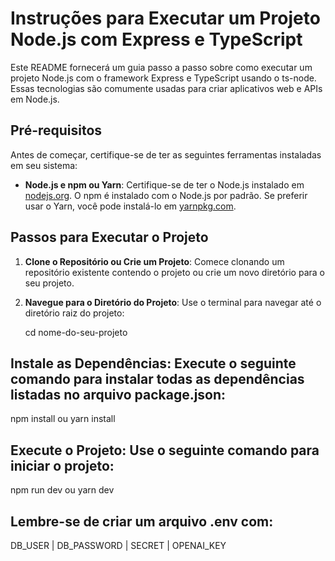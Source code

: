 # Instruções para Executar um Projeto Node.js com Express e TypeScript

Este README fornecerá um guia passo a passo sobre como executar um projeto Node.js com o framework Express e TypeScript usando o ts-node. Essas tecnologias são comumente usadas para criar aplicativos web e APIs em Node.js.

## Pré-requisitos

Antes de começar, certifique-se de ter as seguintes ferramentas instaladas em seu sistema:

- **Node.js e npm ou Yarn**: Certifique-se de ter o Node.js instalado em [nodejs.org](https://nodejs.org/). O npm é instalado com o Node.js por padrão. Se preferir usar o Yarn, você pode instalá-lo em [yarnpkg.com](https://yarnpkg.com/).

## Passos para Executar o Projeto

1. **Clone o Repositório ou Crie um Projeto**: Comece clonando um repositório existente contendo o projeto ou crie um novo diretório para o seu projeto.

2. **Navegue para o Diretório do Projeto**: Use o terminal para navegar até o diretório raiz do projeto:

   cd nome-do-seu-projeto

## Instale as Dependências: Execute o seguinte comando para instalar todas as dependências listadas no arquivo package.json:

  npm install ou yarn install

## Execute o Projeto: Use o seguinte comando para iniciar o projeto:

npm run dev ou yarn dev

## Lembre-se de criar um arquivo .env com:

DB_USER |
DB_PASSWORD |
SECRET |
OPENAI_KEY 
